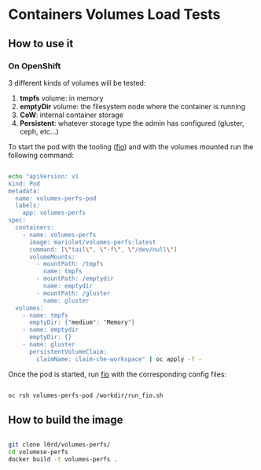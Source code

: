 # Containers Volumes Load Tests

## How to use it

### On OpenShift

3 different kinds of volumes will be tested:

1. **tmpfs** volume: in memory
2. **emptyDir** volume: the filesystem node where the container is running
3. **CoW**: internal container storage
4. **Persistent**: whatever storage type the admin has configured (gluster, ceph, etc...)

To start the pod with the tooling ([fio](https://github.com/axboe/fio)) and with the volumes mounted run the following command:

```bash

echo "apiVersion: v1
kind: Pod
metadata:
  name: volumes-perfs-pod
  labels:
    app: volumes-perfs
spec:
  containers:
    - name: volumes-perfs
      image: mariolet/volumes-perfs:latest
      command: [\"tail\", \"-f\", \"/dev/null\"]
      volumeMounts:
        - mountPath: /tmpfs
          name: tmpfs
        - mountPath: /emptydir
          name: emptydir
        - mountPath: /gluster
          name: gluster
  volumes:
    - name: tmpfs
      emptyDir: {"medium": "Memory"}
    - name: emptydir
      emptyDir: {}
    - name: gluster
      persistentVolumeClaim:
        claimName: claim-che-workspace" | oc apply -f -

```

Once the pod is started, run [fio](https://github.com/axboe/fio) with the corresponding config files:

```bash

oc rsh volumes-perfs-pod /workdir/run_fio.sh

```

## How to build the image

```bash

git clone l0rd/volumes-perfs/
cd volumese-perfs
docker build -t volumes-perfs .

```